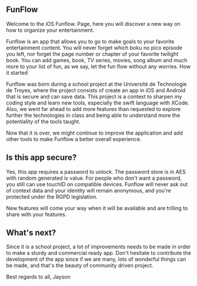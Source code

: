 ## FunFlow ##

Welcome to the iOS Funflow. Page, here you will discover a new way on how to organize your entertainment.

Funflow is an app that allows you to go to make goals to your favorite entertainment content. You will never forget which boku no pico episode you left, nor forget the page number or chapter of your favorite twilight book. You can add games, book, TV series, movies, song album and much more to your list of fun, as we say, let the fun flow without any worries.
How it started

Funflow was born during a school project at the Université de Technologie de Troyes, where the project consists of create an app in iOS and Android that is secure and can save data. This project is a context to sharpen my coding style and learn new tools, especially the swift language with XCode. Also, we went far ahead to add more features than requested to explore further the technologies in class and being able to understand more the potentiality of the tools taught.

Now that it is over, we might continue to improve the application and add other tools to make Funflow a better overall experience.

## Is this app secure?

Yes, this app requires a password to unlock. The password store is in AES with random generated iv value. For people who don't want a password, you still can use touchID on compatible devices. Funflow will never ask out of context data and your identity will remain anonymous, and you're protected under the RGPD legislation.

New features will come your way when it will be available and are trilling to share with your features.

## What's next?

Since it is a school project, a lot of improvements needs to be made in order to make a sturdy and commercial ready app. Don't hesitate to contribute the development of the app since if we are many, lots of wonderful things can be made, and that's the beauty of community driven project.

Best regards to all, Jayson
